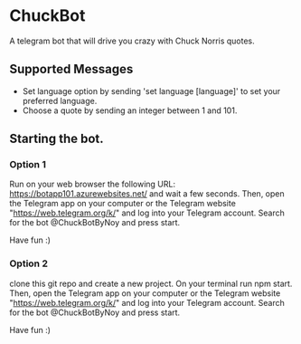 # ChuckBot
A telegram bot that will drive you crazy with Chuck Norris quotes.

## Supported Messages
* Set language option by sending 'set language [language]' to set your preferred language.
* Choose a quote by sending an integer between 1 and 101. 

## Starting the bot.

### Option 1 
Run on your web browser the following URL: https://botapp101.azurewebsites.net/ and wait a few seconds.
Then, open the Telegram app on your computer or the Telegram website "https://web.telegram.org/k/" and log into your Telegram account. 
Search for the bot @ChuckBotByNoy and press start. 

Have fun :)

### Option 2 
clone this git repo and create a new project. On your terminal run npm start.
Then, open the Telegram app on your computer or the Telegram website "https://web.telegram.org/k/" and log into your Telegram account. 
Search for the bot @ChuckBotByNoy and press start. 

Have fun :)
